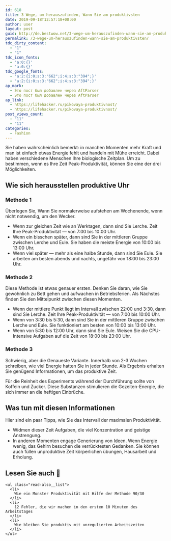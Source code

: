 ```yaml
---
id: 618
title: 3 Wege, um herauszufinden, Wann Sie am produktivsten
date: 2019-09-18T12:57:18+00:00
author: user
layout: post
guid: http://de.bestwow.net/3-wege-um-herauszufinden-wann-sie-am-produktivsten/
permalink: /3-wege-um-herauszufinden-wann-sie-am-produktivsten/
tdc_dirty_content:
  - "1"
  - "1"
tdc_icon_fonts:
  - 'a:0:{}'
  - 'a:0:{}'
tdc_google_fonts:
  - 'a:2:{i:0;s:3:"662";i:4;s:3:"394";}'
  - 'a:2:{i:0;s:3:"662";i:4;s:3:"394";}'
ap_mark:
  - Это пост был добавлен через AftParser
  - Это пост был добавлен через AftParser
ap_link:
  - https://lifehacker.ru/pikovaya-produktivnost/
  - https://lifehacker.ru/pikovaya-produktivnost/
post_views_count:
  - "11"
  - "11"
categories:
  - Fashion
---
```

Sie haben wahrscheinlich bemerkt: in manchen Momenten mehr Kraft und man ist einfach etwas Energie fehlt und handeln mit Mühe erreicht. Dabei haben verschiedene Menschen Ihre biologische Zeitplan. Um zu bestimmen, wenn es Ihre Zeit Peak-Produktivität, können Sie eine der drei Möglichkeiten.

## Wie sich herausstellen produktive Uhr

### Methode 1

Überlegen Sie, Wann Sie normalerweise aufstehen am Wochenende, wenn nicht notwendig, um den Wecker.

  * Wenn zur gleichen Zeit wie an Werktagen, dann sind Sie Lerche. Zeit Ihre Peak-Produktivität — von 7:00 bis 10:00 Uhr.
  * Wenn ein bisschen später, dann sind Sie in der mittleren Gruppe zwischen Lerche und Eule. Sie haben die meiste Energie von 10:00 bis 13:00 Uhr.
  * Wenn viel später — mehr als eine halbe Stunde, dann sind Sie Eule. Sie arbeiten am besten abends und nachts, ungefähr von 18:00 bis 23:00 Uhr.

### Methode 2

Diese Methode ist etwas genauer ersten. Denken Sie daran, wie Sie gewöhnlich zu Bett gehen und aufwachen in Betriebsferien. Als Nächstes finden Sie den Mittelpunkt zwischen diesen Momenten.

  * Wenn der mittlere Punkt liegt im Intervall zwischen 22:00 und 3:30, dann sind Sie Lerche. Zeit Ihre Peak-Produktivität — von 7:00 bis 10:00 Uhr.
  * Wenn von 3:30 bis 5:30, dann sind Sie in der mittleren Gruppe zwischen Lerche und Eule. Sie funktioniert am besten von 10:00 bis 13:00 Uhr.
  * Wenn von 5:30 bis 12:00 Uhr, dann sind Sie Eule. Weisen Sie die CPU-Intensive Aufgaben auf die Zeit von 18:00 bis 23:00 Uhr.

### Methode 3

Schwierig, aber die Genaueste Variante. Innerhalb von 2-3 Wochen schreiben, wie viel Energie hatten Sie in jeder Stunde. Als Ergebnis erhalten Sie genügend Informationen, um das produktive Zeit.

Für die Reinheit des Experiments während der Durchführung sollte von Koffein und Zucker. Diese Substanzen stimulieren die Gezeiten-Energie, die sich immer an die heftigen Einbrüche.

## Was tun mit diesen Informationen

Hier sind ein paar Tipps, wie Sie das Intervall der maximalen Produktivität.

  * Widmen dieser Zeit Aufgaben, die viel Konzentration und geistige Anstrengung.
  * In anderen Momenten engage Generierung von Ideen. Wenn Energie wenig, das Gehirn besuchen die verrücktesten Gedanken. Sie können auch füllen unproduktive Zeit körperlichen übungen, Hausarbeit und Erholung.

<div>
  <div>
    <h2 class="read-also__title">
      <span>Lesen Sie auch</span> <span>🧐 </span>
    </h2>
    
    <ul class="read-also__list">
      <li>
        Wie ein Monster Produktivität mit Hilfe der Methode 90/30
      </li>
      <li>
        12 Fehler, die wir machen in den ersten 10 Minuten des Arbeitstages
      </li>
      <li>
        Wie bleiben Sie produktiv mit unregulierten Arbeitszeiten
      </li>
    </ul>
  </div></p>
</div>